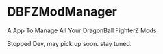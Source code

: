 # DBFZModManager
 A App To Manage All Your DragonBall FighterZ Mods

Stopped Dev, may pick up soon. stay tuned.
